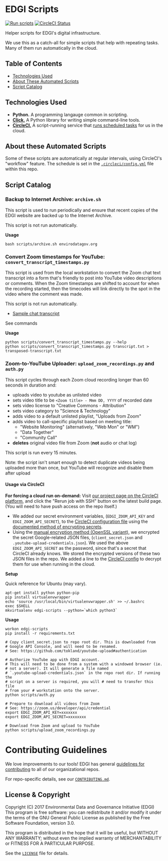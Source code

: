 # EDGI Scripts

[![Run scripts](https://img.shields.io/badge/scheduled%20scripts-RUN-44cc11.svg)][circleci-proj]
[![CircleCI Status](https://img.shields.io/circleci/project/github/edgi-govdata-archiving/edgi-scripts.svg?label=CircleCI)][circleci-proj]

Helper scripts for EDGI's digital infrastructure.

We use this as a catch-all for simple scripts that help with repeating tasks. Many of them run automatically in the cloud.

## Table of Contents

- [Technologies Used](#technologies-used)
- [About These Automated Scripts](#about-these-automated-scripts)
- [Script Catalog](#script-catalog)

## Technologies Used

- **Python.** A programming langauge common in scripting.
- [**Click.**][click] A Python library for writing simple command-line
  tools.
- [**CircleCI.**][circleci] A script-running service that [runs scheduled
  tasks][circleci-cron] for us in the cloud.
  
## About these Automated Scripts

Some of these scripts are automatically at regular intervals,
using CircleCI's "workflow" feature. The schedule is set in the
[`.circleci/config.yml`][circleci-config1] file within this repo.

## Script Catalog

### Backup to Internet Archive: `archive.sh`

This script is used to run periodically and ensure that recent copies of
the EDGI website are backed up to the Internet Archive.

This script is not run automatically.

**Usage**

```
bash scripts/archive.sh envirodatagov.org
```

### Convert Zoom timestamps for YouTube: `convert_transcript_timestamps.py`

This script is used from the local workstation to convert the Zoom chat
text transcript into a form that's friendly to post into YouTube video
descriptions or comments. When the Zoom timestamps are shifted to
account for when the recording started, then the timecodes will link
directly to the spot in the video where the comment was made.

This script is not run automatically.

- [Sample chat transcript](https://gist.github.com/patcon/68820d1eb90c0bd707c773ce57312d92)

See commands

**Usage**

```
python scripts/convert_transcript_timestamps.py --help
python scripts/convert_transcript_timestamps.py transcript.txt > transposed-transcript.txt
```

### Zoom-to-YouTube Uploader: `upload_zoom_recordings.py` and `auth.py`

This script cycles through each Zoom cloud recording longer than 60
seconds in duration and:

* uploads video to youtube as unlisted video
* sets video title to be `<Zoom title> - Mmm DD, YYYY` of recorded date
* sets video license to "Creative Commons - Attribution"
* sets video category to "Science & Technology"
* adds video to a default unlisted playlist, "Uploads from Zoom"
* adds video to call-specific playlist based on meeting title:
  * "Website Monitoring" (alternatively, "Web Mon" or "WM")
  * "Data Together"
  * "Community Call"
* **deletes** original video file from Zoom (**not** audio or chat log)

This script is run every 15 minutes.

Note: the script isn't smart enough to detect duplicate videos being
uploaded more than once, but YouTube will recognize and disable them
after upload

#### Usage via CircleCI

**For forcing a cloud run on-demand:** Visit [our project page on the
CircleCI platform][circleci-proj], and click the "Rerun job with SSH"
button on the latest build page. (You will need to have push access on
the repo itself.)

* We added our secret environment variables, (`EDGI_ZOOM_API_KEY` and
  `EDGI_ZOOM_API_SECRET`), to the [CircleCI configuration
file][circleci-config1] using the [documented method of encrypting
secrets][circleci-envvars].
* Using the [manual encryption method (OpenSSL
  variant)][circleci-encfile], we encrypted the secret Google-related JSON
files, (`client_secret.json` and `.youtube-upload-credentials.json`). We
used the above `EDGI_ZOOM_API_SECRET` as the password, since that's a
secret that CircleCI already knows. We stored the encrypted versions of
these two JSON files in the repo. We added a line to the [CircleCI
config][circleci-config2] to decrypt them for use when running in the
cloud.

**Setup**

Quick reference for Ubuntu (may vary).

```
apt-get install python python-pip
pip install virtualenvwrapper
echo 'source /usr/local/bin/virtualenvwrapper.sh' >> ~/.bashrc
exec $SHELL
mkvirtualenv edgi-scripts --python=`which python3`
```

**Usage**

```
workon edgi-scripts
pip install -r requirements.txt

# Copy client_secret.json to repo root dir. This is downloaded from
# Google API Console, and will need to be renamed.
# See: https://github.com/tokland/youtube-upload#authentication

# Authorize YouTube app with EDGI account.
# This will need to be done from a system with a windowed browser (ie.
# not a server). It will generate a file named
# `.youtube-upload-credentials.json` in the repo root dir. If running the
# script on a server is required, you will # need to transfer this file
# from your # workstation onto the server.
python scripts/auth.py

# Prepare to download all videos from Zoom
# See: https://zoom.us/developer/api/credential
export EDGI_ZOOM_API_KEY=xxxxxxx
export EDGI_ZOOM_API_SECRET=xxxxxxxx

# Download from Zoom and upload to YouTube
python scripts/upload_zoom_recordings.py
```

# Contributing Guidelines

We love improvements to our tools! EDGI has general [guidelines for
contributing](https://github.com/edgi-govdata-archiving/overview/blob/master/CONTRIBUTING.md)
to all of our organizational repos.

For repo-specific details, see our [`CONTRIBUTING.md`](CONTRIBUTING.md).

## License & Copyright

Copyright (C) 2017 Environmental Data and Governance Initiative (EDGI)
This program is free software: you can redistribute it and/or modify it
under the terms of the GNU General Public License as published by the
Free Software Foundation, version 3.0.

This program is distributed in the hope that it will be useful, but
WITHOUT ANY WARRANTY; without even the implied warranty of
MERCHANTABILITY or FITNESS FOR A PARTICULAR PURPOSE.

See the [`LICENSE`](/LICENSE) file for details.

<!-- Links -->
[click]: http://click.pocoo.org/5/
[circleci]: https://circleci.com/docs/1.0/introduction/
[circleci-cron]: https://support.circleci.com/hc/en-us/articles/115015481128-Scheduling-jobs-cron-for-builds-
[circleci-envvars]: https://circleci.com/docs/1.0/environment-variables/#setting-environment-variables-for-all-commands-without-adding-them-to-git
[circleci-encfile]: https://circleci.com/docs/1.0/environment-variables/#keeping-encrypted-environment-variables-in-source-code
[circleci-config1]: https://github.com/edgi-govdata-archiving/edgi-scripts/blob/master/.circleci/config.yml
[circleci-config2]: https://github.com/edgi-govdata-archiving/edgi-scripts/blob/master/.circleci/config.yml
[circleci-proj]: https://circleci.com/gh/edgi-govdata-archiving/edgi-scripts

